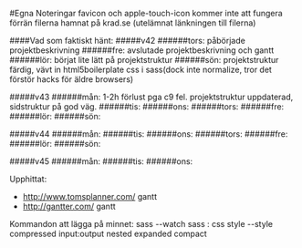 #Egna Noteringar
favicon och apple-touch-icon kommer inte att fungera förrän filerna hamnat på krad.se (utelämnat länkningen till filerna)


####Vad som faktiskt hänt:
#####v42
######tors:
påbörjade projektbeskrivning
######fre: 
avslutade projektbeskrivning och gantt
######lör: 
börjat lite lätt på projektstruktur
######sön: 
projektstruktur färdig, vävt in html5boilerplate css i sass(dock inte normalize, tror det förstör hacks för äldre browsers)

#####v43
######mån:
1-2h förlust pga c9 fel. projektstruktur uppdaterad, sidstruktur på god väg.
######tis:
######ons:
######tors:
######fre:
######lör:
######sön:

#####v44
######mån:
######tis:
######ons:
######tors:
######fre:
######lör:
######sön:

#####v45
######mån:
######tis:
######ons:


Upphittat:
* http://www.tomsplanner.com/     gantt
* http://gantter.com/             gantt

Kommandon att lägga på minnet:
sass --watch sass : css style --style compressed
             input:output               nested
                                        expanded
                                        compact